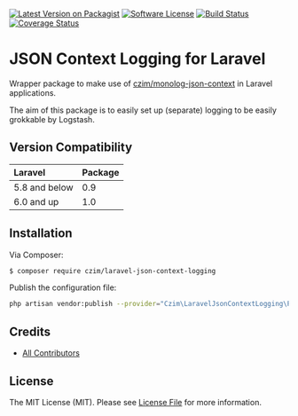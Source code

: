 
[![Latest Version on Packagist][ico-version]][link-packagist]
[![Software License][ico-license]](LICENSE.md)
[![Build Status](https://travis-ci.org/czim/laravel-json-context-logging.svg?branch=master)](https://travis-ci.org/czim/laravel-json-context-logging)
[![Coverage Status](https://coveralls.io/repos/github/czim/laravel-json-context-logging/badge.svg?branch=master)](https://coveralls.io/github/czim/laravel-json-context-logging?branch=master)


# JSON Context Logging for Laravel

Wrapper package to make use of [czim/monolog-json-context](https://github.com/czim/monolog-json-context) in Laravel applications.

The aim of this package is to easily set up (separate) logging to be easily grokkable by Logstash.

## Version Compatibility

 Laravel             | Package
:--------------------|:--------
 5.8 and below       | 0.9
 6.0 and up          | 1.0


## Installation

Via Composer:

``` bash
$ composer require czim/laravel-json-context-logging
```

Publish the configuration file:

``` bash
php artisan vendor:publish --provider="Czim\LaravelJsonContextLogging\Providers\JsonContextLoggingServiceProvider"
```



## Credits

- [All Contributors][link-contributors]

## License

The MIT License (MIT). Please see [License File](LICENSE.md) for more information.

[ico-version]: https://img.shields.io/packagist/v/czim/laravel-json-context-logging.svg?style=flat-square
[ico-license]: https://img.shields.io/badge/license-MIT-brightgreen.svg?style=flat-square
[ico-downloads]: https://img.shields.io/packagist/dt/czim/laravel-json-context-logging.svg?style=flat-square

[link-packagist]: https://packagist.org/packages/czim/laravel-json-context-logging
[link-downloads]: https://packagist.org/packages/czim/laravel-json-context-logging
[link-author]: https://github.com/czim
[link-contributors]: ../../contributors
